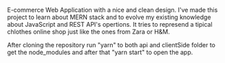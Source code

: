 E-commerce Web Application with a nice and clean design. I've made this project to learn about MERN stack and to evolve my existing knowledge about JavaScript and REST API's opertions.
It tries to represend a tipical chlothes online shop just like the ones from Zara or H&M.

After cloning the repository run "yarn" to both api and clientSide folder to get the node_modules and after that "yarn start" to open the app.
